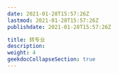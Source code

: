 ```yaml
---
date: 2021-01-28T15:57:26Z
lastmod: 2021-01-28T15:57:26Z
publishdate: 2021-01-28T15:57:26Z

title: 转专业
description: 
weight: 4
geekdocCollapseSection: true
---
```

